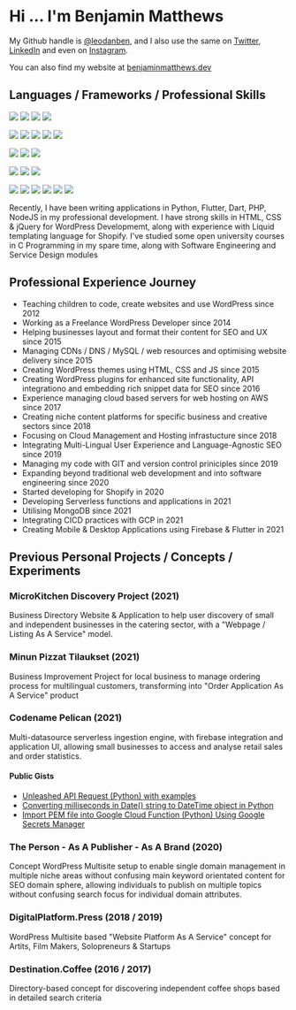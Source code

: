 # Hi ... I'm Benjamin Matthews

My Github handle is [@leodanben](https://github.com/leodanben), and I also use the same on [Twitter](https://twitter.com/leodanben), [LinkedIn](https://www.linkedin.com/in/leodanben/) and even on [Instagram](https://www.instagram.com/leodanben/). 

You can also find my website at [benjaminmatthews.dev](http://benjaminmatthews.dev)

## Languages / Frameworks / Professional Skills
![](https://img.shields.io/badge/OS-Ubuntu-informational?style=flat-square&logo=Ubuntu&logoColor=white&color=brightgreen)
![](https://img.shields.io/badge/OS-openSUSE-informational?style=flat-square&logo=openSUSE&logoColor=white&color=brightgreen)
![](https://img.shields.io/badge/OS-Windows-informational?style=flat-square&logo=Windows&logoColor=white&color=lightgrey)
![](https://img.shields.io/badge/OS-Mac-informational?style=flat-square&logo=Apple&logoColor=white&color=lightgrey)

![](https://img.shields.io/badge/Editor-PHPstorm-informational?style=flat-square&logo=PhpStorm&logoColor=white&color=brightgreen)
![](https://img.shields.io/badge/Editor-PyCharm-informational?style=flat-square&logo=PyCharm&logoColor=white&color=brightgreen)
![](https://img.shields.io/badge/Editor-WebStorm-informational?style=flat-square&logo=WebStorm&logoColor=white&color=brightgreen)
![](https://img.shields.io/badge/Editor-Android%20Studio-informational?style=flat-square&logo=Android%20Studio&logoColor=white&color=brightgreen)
![](https://img.shields.io/badge/Editor-Visual%20Studio%20Code-informational?style=flat-square&logo=Visual%20Studio%20Code&logoColor=white&color=lightgrey)

![](https://img.shields.io/badge/CMS-WordPress-informational?style=flat-square&logo=WordPress&logoColor=white&color=brightgreen)
![](https://img.shields.io/badge/CMS-WooCommerce-informational?style=flat-square&logo=Woo&logoColor=white&color=brightgreen)
![](https://img.shields.io/badge/CMS-Shopify-informational?style=flat-square&logo=Shopify&logoColor=white&color=lightgrey)

![](https://img.shields.io/badge/Cloud-Amazon%20AWS-informational?style=flat-square&logo=Amazon%20AWS&logoColor=white&color=brightgreen)
![](https://img.shields.io/badge/Cloud-Google%20Cloud-informational?style=flat-square&logo=Google%20Cloud&logoColor=white&color=brightgreen)
![](https://img.shields.io/badge/Cloud-Cloudflare-informational?style=flat-square&logo=Cloudflare&logoColor=white&color=brightgreen)

![](https://img.shields.io/badge/Monitoring-Google%20Analytics-informational?style=flat-square&logo=Google%20Analytics&logoColor=white&color=brightgreen)
![](https://img.shields.io/badge/Monitoring-Google%20Tag%20Manager-informational?style=flat-square&logo=Google%20Tag%20Manager&logoColor=white&color=brightgreen)
![](https://img.shields.io/badge/Monitoring-Google%20Search%20Console-informational?style=flat-square&logo=Google%20Search%20Console&logoColor=white&color=brightgreen)
![](https://img.shields.io/badge/Monitoring-Google%20PageSpeed%20Insights-informational?style=flat-square&logo=PageSpeed%20Insights&logoColor=white&color=brightgreen)
![](https://img.shields.io/badge/Monitoring-Datadog-informational?style=flat-square&logo=Datadog&logoColor=white&color=lightgrey)
![](https://img.shields.io/badge/Monitoring-New%20Relic-informational?style=flat-square&logo=New%20Relic&logoColor=white&color=lightgrey)



Recently, I have been writing applications in Python, Flutter, Dart, PHP, NodeJS in my professional development.
I have strong skills in HTML, CSS & jQuery for WordPress Developmemt, along with experience with Liquid templating language for Shopify.
I've studied some open university courses in C Programming in my spare time, along with Software Engineering and Service Design modules

## Professional Experience Journey
- Teaching children to code, create websites and use WordPress since 2012
- Working as a Freelance WordPress Developer since 2014
- Helping businesses layout and format their content for SEO and UX since 2015
- Managing CDNs / DNS / MySQL / web resources and optimising website delivery since 2015
- Creating WordPress themes using HTML, CSS and JS since 2015
- Creating WordPress plugins for enhanced site functionality, API integrationo and embedding rich snippet data for SEO since 2016
- Experience managing cloud based servers for web hosting on AWS since 2017
- Creating niche content platforms for specific business and creative sectors since 2018
- Focusing on Cloud Management and Hosting infrastucture since 2018
- Integrating Multi-Lingual User Experience and Language-Agnostic SEO since 2019
- Managing my code with GIT and version control priniciples since 2019
- Expanding beyond traditional web development and into software engineering since 2020
- Started developing for Shopify in 2020
- Developing Serverless functions and applications in 2021
- Utilising MongoDB since 2021
- Integrating CICD practices with GCP in 2021
- Creating Mobile & Desktop Applications using Firebase & Flutter in 2021

## Previous Personal Projects / Concepts / Experiments
### MicroKitchen Discovery Project (2021)
Business Directory Website & Application to help user discovery of small and independent businesses in the catering sector, with a "Webpage / Listing As A Service" model.
### Minun Pizzat Tilaukset (2021)
Business Improvement Project for local business to manage ordering process for multilingual customers, transforming into "Order Application As A Service" product
### Codename Pelican (2021)
Multi-datasource serverless ingestion engine, with firebase integration and application UI, allowing small businesses to access and analyse retail sales and order statistics.
#### Public Gists
- [Unleashed API Request (Python) with examples](https://gist.github.com/leodanben/9c6ffb66d51790e71ef30fec8757dd2e)
- [Converting milliseconds in Date() string to DateTime object in Python](https://gist.github.com/leodanben/6ecd1a2b94f021495c3c043b2b193d1b)
- [Import PEM file into Google Cloud Function (Python) Using Google Secrets Manager](https://gist.github.com/leodanben/b85d7b9cf924ac49a7d74c5eecddb478)
### The Person - As A Publisher - As A Brand (2020)
Concept WordPress Multisite setup to enable single domain management in multiple niche areas without confusing main keyword orientated content for SEO domain sphere, allowing individuals to publish on multiple topics without confusing search focus for individual domain attributes.
### DigitalPlatform.Press (2018 / 2019) 
WordPress Multisite based "Website Platform As A Service" concept for Artits, Film Makers, Solopreneurs & Startups
### Destination.Coffee (2016 / 2017)
Directory-based concept for discovering independent coffee shops based in detailed search criteria


<!---
- 👋 Hi, I’m @leodanben
- 👀 I’m interested in ...
- 🌱 I’m currently learning ...
- 💞️ I’m looking to collaborate on ...
- 📫 How to reach me ...

leodanben/leodanben is a ✨ special ✨ repository because its `README.md` (this file) appears on your GitHub profile.
You can click the Preview link to take a look at your changes.
--->
